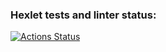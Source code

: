 ### Hexlet tests and linter status:
[![Actions Status](https://github.com/MGMKLML/backend-project-lvl3/workflows/hexlet-check/badge.svg)](https://github.com/MGMKLML/backend-project-lvl3/actions)